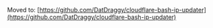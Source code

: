 Moved to: [https://github.com/DatDraggy/cloudflare-bash-ip-updater](https://github.com/DatDraggy/cloudflare-bash-ip-updater)
